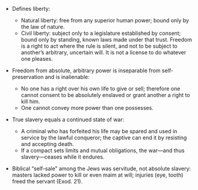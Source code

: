 - Defines liberty:
  - Natural liberty: free from any superior human power; bound only by the law of nature.
  - Civil liberty: subject only to a legislature established by consent; bound only by standing, known laws made under that trust. Freedom is a right to act where the rule is silent, and not to be subject to another’s arbitrary, uncertain will. It is not a license to do whatever one pleases.

- Freedom from absolute, arbitrary power is inseparable from self-preservation and is inalienable:
  - No one has a right over his own life to give or sell; therefore one cannot consent to be absolutely enslaved or grant another a right to kill him.
  - One cannot convey more power than one possesses.

- True slavery equals a continued state of war:
  - A criminal who has forfeited his life may be spared and used in service by the lawful conqueror; the captive can end it by resisting and accepting death.
  - If a compact sets limits and mutual obligations, the war—and thus slavery—ceases while it endures.

- Biblical “self-sale” among the Jews was servitude, not absolute slavery: masters lacked power to kill or even maim at will; injuries (eye, tooth) freed the servant (Exod. 21).